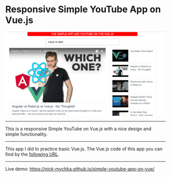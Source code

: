 # Responsive Simple YouTube App on Vue.js
![cover for app](https://github.com/nick-mychka/simple-youtube-app-on-vue/blob/master/cover-app.png "Cover of simple app")

* * *
This is a responsive Simple YouTube on Vue.js with a nice design and simple functionality.

- - -
This app I did to practice basic Vue.js. 
The Vue.js code of this app you can find by the [following URL](https://github.com/nick-mychka/simple-youtube-app-on-vue/tree/master/src). 

- - -
Live demo: https://nick-mychka.github.io/simple-youtube-app-on-vue/
